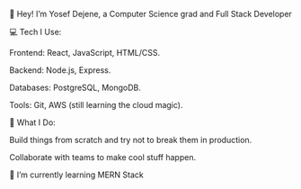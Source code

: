 👋 Hey! I’m Yosef Dejene, a Computer Science grad and Full Stack Developer

💻 Tech I Use:

Frontend: React, JavaScript, HTML/CSS.

Backend: Node.js, Express.

Databases: PostgreSQL, MongoDB.

Tools: Git, AWS (still learning the cloud magic).

🚀 What I Do:

Build things from scratch and try not to break them in production.

Collaborate with teams to make cool stuff happen.

🌱 I’m currently learning MERN Stack

